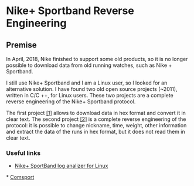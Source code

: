 # Nike+ Sportband Reverse Engineering

## Premise

In April, 2018, Nike finished to support some old products, so it is no longer possible to download data from old running watches, such as Nike + Sportband.

I still use Nike+ Sportband and I am a Linux user, so I looked for an alternative solution. I have found two old open source projects (~2011), written in C/C ++, for Linux users. These two projects are a complete reverse engineering of the Nike+ Sportband protocol.

The first project <a href="#link_1">[1]</a> allows to download data in hex format and convert it in clear text. The second project <a href="#link_2">[2]</a> is a complete reverse engineering of the protocol: it is possible to change nickname, time, weight, other information and extract the data of the runs in hex format, but it does not read them in clear text.

### Useful links
* <a id="link_1" href="http://knz-blue.cocolog-nifty.com/memo/2010/06/nike-sportband.html">Nike+ SportBand log analizer for Linux
</a>
* <a id="link_2" href="https://sourceforge.net/projects/comsport/">Comsport</a>
